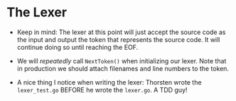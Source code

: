 # The Lexer

- Keep in mind: The lexer at this point will just accept the source code as the input and output the token that represents the source code. It will continue doing so until reaching the EOF.

- We will *repeatedly* call `NextToken()` when initializing our lexer. Note that in production we should attach filenames and line numbers to the token.

- A nice thing I notice when writing the lexer: Thorsten wrote the `lexer_test.go` BEFORE he wrote the `lexer.go`. A TDD guy!
